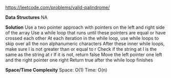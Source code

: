https://leetcode.com/problems/valid-palindrome/

**Data Structures**
	NA

**Solution**
	Use a two pointer approach with pointers on the left and right side of the array
	Use a while loop that runs until these pointers are equal or have crossed each other
	At each iteration in the while loop, use while loops to skip over all the non alphanumeric characters
	After these inner while loops, make sure l is not greater than or equal to r
	Check if the string at l is the same as the string at r
	If it is not, return false
	Move the left pointer one left and the right pointer one right
	Return true after the while loop finishes

**Space/Time Complexity**
	Space: O(1)
	Time: O(n)